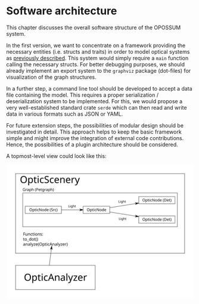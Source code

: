 # Software architecture

This chapter discusses the overall software structure of the OPOSSUM system.

In the first version, we want to concentrate on a framework providing the necessary entities (i.e. structs and traits) in order to model optical systems as [previously described](./optical_model.md). This system would simply require a `main` function calling the necessary structs. For better debugging purposes, we should already implement an export system to the `graphviz` package (dot-files) for visualization of the graph structures.

In a further step, a command line tool should be developed to accept a data file containing the model. This requires a proper serialization / deserialization system to be implemented. For this, we would propose a very well-established standard crate `serde` which can then read and write data in various formats such as JSON or YAML.

For future extension steps, the possibilities of modular design should be investigated in detail. This approach helps to keep the basic framework simple and might improve the integration of external code contributions. Hence, the possibilities of a plugin architecture should be considered.

A topmost-level view could look like this:

![Toplevel architecture](./images/overall_architecture.svg)

